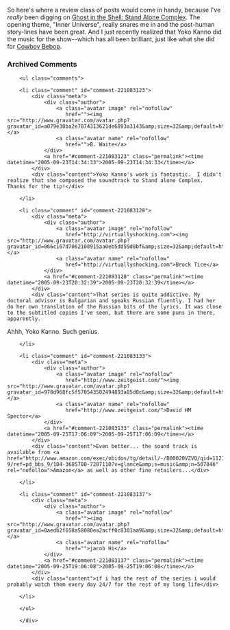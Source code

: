So here's where a review class of posts would come in handy, because I've *really* been digging on [Ghost in the Shell: Stand Alone Complex][gits].  The opening theme, "Inner Universe", really snares me in and the post-human story-lines have been great.  And I just recently realized that Yoko Kanno did the music for the show--which has all been brilliant, just like what she did for [Cowboy Bebop][cowboy].

[gits]: http://www.netflix.com/MovieDisplay?movieid=70001950&trkid=181026
[cowboy]: http://www.netflix.com/Search?v1=cowboy+bebop

<div id="comments" class="comments archived-comments">
            <h3>Archived Comments</h3>
            
        <ul class="comments">
            
        <li class="comment" id="comment-221083123">
            <div class="meta">
                <div class="author">
                    <a class="avatar image" rel="nofollow" 
                       href=""><img src="http://www.gravatar.com/avatar.php?gravatar_id=a079e30ba2e7874313621de6893a3143&amp;size=32&amp;default=http://mediacdn.disqus.com/1320279820/images/noavatar32.png"/></a>
                    <a class="avatar name" rel="nofollow" 
                       href="">B. Waite</a>
                </div>
                <a href="#comment-221083123" class="permalink"><time datetime="2005-09-23T14:34:33">2005-09-23T14:34:33</time></a>
            </div>
            <div class="content">Yoko Kanno's work is fantastic.  I didn't realize that she composed the soundtrack to Stand alone Complex.  Thanks for the tip!</div>
            
        </li>
    
        <li class="comment" id="comment-221083128">
            <div class="meta">
                <div class="author">
                    <a class="avatar image" rel="nofollow" 
                       href="http://virtuallyshocking.com"><img src="http://www.gravatar.com/avatar.php?gravatar_id=066c167d7062108915aa0eb5dd59d8bf&amp;size=32&amp;default=http://mediacdn.disqus.com/1320279820/images/noavatar32.png"/></a>
                    <a class="avatar name" rel="nofollow" 
                       href="http://virtuallyshocking.com">Brock Tice</a>
                </div>
                <a href="#comment-221083128" class="permalink"><time datetime="2005-09-23T20:32:39">2005-09-23T20:32:39</time></a>
            </div>
            <div class="content">That series is quite addictive. My doctoral advisor is Bulgarian and speaks Russian fluently. I had her do her own translation of the Russian bits of the lyrics. It was close to the subtitled copies I've seen, but there are some puns in there, apparently.

Ahhh, Yoko Kanno. Such genius.</div>
            
        </li>
    
        <li class="comment" id="comment-221083133">
            <div class="meta">
                <div class="author">
                    <a class="avatar image" rel="nofollow" 
                       href="http://www.zeitgeist.com/"><img src="http://www.gravatar.com/avatar.php?gravatar_id=970d968fc5f570543582494893a85d0c&amp;size=32&amp;default=http://mediacdn.disqus.com/1320279820/images/noavatar32.png"/></a>
                    <a class="avatar name" rel="nofollow" 
                       href="http://www.zeitgeist.com/">David HM Spector</a>
                </div>
                <a href="#comment-221083133" class="permalink"><time datetime="2005-09-25T17:06:09">2005-09-25T17:06:09</time></a>
            </div>
            <div class="content">Even better... the sound track is available from <a href="http://www.amazon.com/exec/obidos/tg/detail/-/B00020VZVQ/qid=1127667882/sr=8-9/ref=pd_bbs_9/104-3685780-7207110?v=glance&amp;s=music&amp;n=507846" rel="nofollow">Amazon</a> as well as other fine retailers...</div>
            
        </li>
    
        <li class="comment" id="comment-221083137">
            <div class="meta">
                <div class="author">
                    <a class="avatar image" rel="nofollow" 
                       href=""><img src="http://www.gravatar.com/avatar.php?gravatar_id=0aedb2f658a58080ea2acff0c8301aa9&amp;size=32&amp;default=http://mediacdn.disqus.com/1320279820/images/noavatar32.png"/></a>
                    <a class="avatar name" rel="nofollow" 
                       href="">jacob Hi</a>
                </div>
                <a href="#comment-221083137" class="permalink"><time datetime="2005-09-25T19:06:08">2005-09-25T19:06:08</time></a>
            </div>
            <div class="content">if i had the rest of the series i would probably watch them every day 24/7 for the rest of my long life</div>
            
        </li>
    
        </ul>
    
        </div>
    